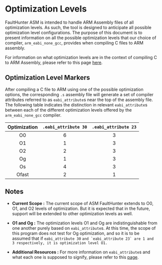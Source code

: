 # Optimization Levels

FaultHunter ASM is intended to handle ARM Assembly files of all optimization levels. As such, the tool is designed to 
anticipate all possible optimization level configurations.
The purpose of this document is to present information on all the possible optimization levels  that our choice of compiler,
`arm_eabi_none_gcc`, provides when compiling C files to ARM assembly.

For information on what optimization levels are in the context of compiling C to ARM Assembly, please refer to this
page [here](https://gcc.gnu.org/onlinedocs/gcc/Optimize-Options.html).

## Optimization Level Markers

After compiling a C file to ARM using one of the possible optimization options, the corresponding `.s` assembly file 
will generate a set of compiler attributes referred to as `eabi_attribute`s near the top of the assembly file. The 
following table indicates the distinction in relevant `eabi_attribute`s between each of the different optimization levels
offered by the `arm_eabi_none_gcc` compiler.

|  Optimization  | `.eabi_attribute 30` | `.eabi_attribute 23` |
|:--------------:|:--------------------:|:--------------------:|
|       O0       |          6           |          3           |
|       O1       |          1           |          3           |
|       O2       |          2           |          3           |
|       Og       |          1           |          3           |
|       Os       |          4           |          3           |
|     Ofast      |          2           |          1           |

## Notes

- **Current Scope :** The current scope of ASM FaultHunter extends to O0, O1, and O2 levels of optimization. But it is
expected that in the future, support will be extended to other optimization levels as well.


- **O1 and Og :** The optimization levels O1 and Og are indistinguishable from one another purely based on `eabi_attribute`s.
At this time, the scope of this program does not test for Og optimization, and so it is to be assumed that if `eabi_attribute 30`
``and `eabi_attribute 23` are 1 and 3 respectively, it is optimization level O1.``


- **Additional Resources :** For more information on `eabi_attribute`s and what each one is supposed to signify, please
refer to this [page](https://github.com/ARM-software/abi-aa/blob/60a8eb8c55e999d74dac5e368fc9d7e36e38dda4/addenda32/addenda32.rst#3371optimization-attributes).